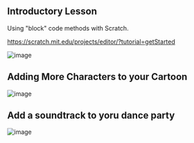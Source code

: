 ## Introductory Lesson
Using "block" code methods with Scratch.

https://scratch.mit.edu/projects/editor/?tutorial=getStarted

![image](https://github.com/ions29/cpp-reading-material/assets/127531384/ff0d5d93-bd91-431d-9660-c2b09eef0465)


## Adding More Characters to your Cartoon

![image](https://github.com/ions29/cpp-reading-material/assets/127531384/0c6aa226-38ae-471d-b50a-ef29a3d4ae51)


## Add a soundtrack to yoru dance party

![image](https://github.com/ions29/cpp-reading-material/assets/127531384/fa798c5c-2b8f-444c-ba30-c9492d005180)
